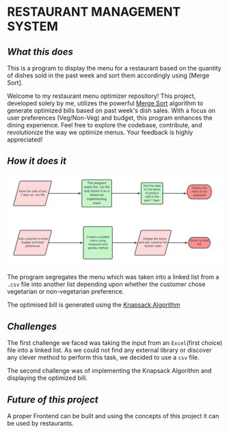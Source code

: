 # RESTAURANT MANAGEMENT SYSTEM

## _What this does_

This is a program to display the menu for a restaurant based on the quantity of dishes sold in the past week and sort them accordingly using [Merge Sort].

Welcome to my restaurant menu optimizer repository! This project, developed solely by me, utilizes the powerful [Merge Sort](https://www.javatpoint.com/merge-sort) algorithm to generate optimized bills based on past week's dish sales. With a focus on user preferences (Veg/Non-Veg) and budget, this program enhances the dining experience. Feel free to explore the codebase, contribute, and revolutionize the way we optimize menus. Your feedback is highly appreciated!
## _How it does it_

![Employee data](/Restaurant.png "Employee Data title")

The program segregates the menu which was taken into a linked list from a `.csv` file into another list depending upon whether the customer chose vegetarian or non-vegetarian preference.

The optimised bill is generated using the [Knapsack Algorithm](https://www.geeksforgeeks.org/0-1-knapsack-problem-dp-10/)

## _Challenges_

The first challenge we faced was taking the input from an `Excel`(first choice) file into a linked list. As we could not find any external library or discover any clever method to perform this task, we decided to use a `csv` file.

The second challenge was of implementing the Knapsack Algorithm and displaying the optimized bill.

## _Future of this project_
A proper Frontend can be built and using the concepts of this project it can be used by restaurants. 
